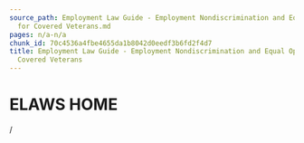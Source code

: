 ```yaml
---
source_path: Employment Law Guide - Employment Nondiscrimination and Equal Opportunity
  for Covered Veterans.md
pages: n/a-n/a
chunk_id: 70c4536a4fbe4655da1b8042d0eedf3b6fd2f4d7
title: Employment Law Guide - Employment Nondiscrimination and Equal Opportunity for
  Covered Veterans
---
```

# ELAWS HOME

/
